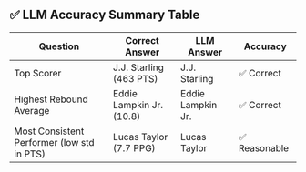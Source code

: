 ## ✅ LLM Accuracy Summary Table

| **Question**                               | **Correct Answer**        | **LLM Answer**              | **Accuracy** |
|-------------------------------------------|----------------------------|-----------------------------|--------------|
| Top Scorer                                 | J.J. Starling (463 PTS)   | J.J. Starling               | ✅ Correct    |
| Highest Rebound Average                    | Eddie Lampkin Jr. (10.8)  | Eddie Lampkin Jr.           | ✅ Correct    |
| Most Consistent Performer (low std in PTS) | Lucas Taylor (7.7 PPG)    | Lucas Taylor                | ✅ Reasonable |
